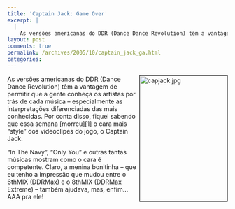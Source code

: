 ```yaml
---
title: 'Captain Jack: Game Over'
excerpt: |
  |
    As versões americanas do DDR (Dance Dance Revolution) têm a vantagem de permitir que a gente conheça os artistas por trás de cada música - especialmente as interpretações diferenciadas das mais conhecidas. Por conta disso, fiquei sabendo que essa...
layout: post
comments: true
permalink: /archives/2005/10/captain_jack_ga.html
categories:
---
```

<img title="capjack.jpg" src="//chester.me/archives/img/capjack.jpg" width="200" height="287" align="right" border="1" style="margin-left:1px;" />
As versões americanas do DDR (Dance Dance Revolution) têm a vantagem de permitir que a gente conheça os artistas por trás de cada música &#8211; especialmente as interpretações diferenciadas das mais conhecidas. Por conta disso, fiquei sabendo que essa semana [morreu][1] o cara mais &#8220;style&#8221; dos videoclipes do jogo, o Captain Jack.

&#8220;In The Navy&#8221;, &#8220;Only You&#8221; e outras tantas músicas mostram como o cara é competente. Claro, a menina bonitinha &#8211; que eu tenho a impressão que mudou entre o 6thMIX (DDRMax) e o 8thMIX (DDRMax Extreme) &#8211; também ajudava, mas, enfim&#8230; AAA pra ele!

 [1]: http://www.mygamer.com/index.php?page=globalnews&#038;mode=viewnews&#038;id=1233
